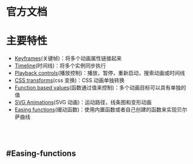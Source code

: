 # 官方文档

# 主要特性

- [Keyframes](#Keyframes)(关键帧)：将多个动画属性链接起来
- [Timeline](#Timeline)(时间线)：将多个实例同步执行
- [Playback controls](#Playback-controls)(播放控制)：播放，暂停，重新启动，搜索动画或时间线
- [CSS transforms](#CSS-transforms)(css 变换)：CSS 动画单独转换
- [Function based values](#Function-based-values)(函数通过值来控制)：多个动画目标可以具有单独的值
- [SVG Animations](#SVG-Animations)(SVG 动画)：运动路径，线条图和变形动画
- [Easing functions](#Easing-functions)(缓动函数)：使用内置函数或者自己创建的函数来实现贝尔萨曲线

<br>


<br>


## #Easing-functions
